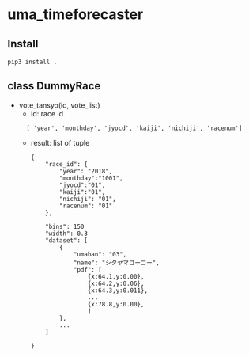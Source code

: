 # uma_timeforecaster

## Install
```
pip3 install .
```

## class DummyRace
* vote_tansyo(id, vote_list)
  * id: race id
  ```
    [ 'year', 'monthday', 'jyocd', 'kaiji', 'nichiji', 'racenum']
  ```
  * result: list of tuple 
    ```
    {
        "race_id": {
            "year": "2018",
            "monthday":"1001",
            "jyocd":"01",
            "kaiji":"01",
            "nichiji": "01",
            "racenum": "01"
        },

        "bins": 150
        "width": 0.3
        "dataset": [
            { 
                "umaban": "03",
                "name": "シタヤマゴーゴー",
                "pdf": [
                    {x:64.1,y:0.00},
                    {x:64.2,y:0.06},
                    {x:64.3,y:0.011},
                    ...
                    {x:78.8,y:0.00},
                    ]
            },
            ...
        ]

    }
    ```
